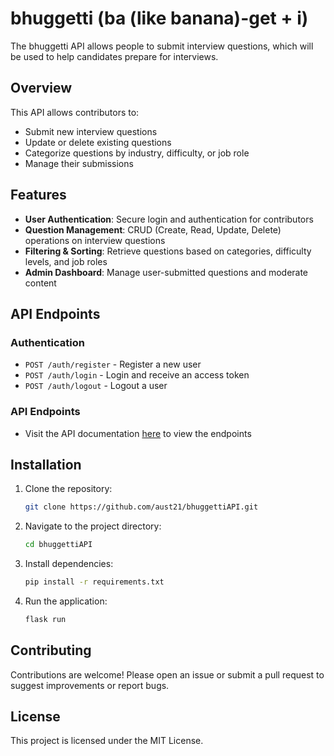 # bhuggetti (ba (like banana)-get + i)

The bhuggetti API allows people to submit interview questions, which will be used to help candidates prepare for interviews.

## Overview

This API allows contributors to:

- Submit new interview questions
- Update or delete existing questions
- Categorize questions by industry, difficulty, or job role
- Manage their submissions

## Features

- **User Authentication**: Secure login and authentication for contributors
- **Question Management**: CRUD (Create, Read, Update, Delete) operations on interview questions
- **Filtering & Sorting**: Retrieve questions based on categories, difficulty levels, and job roles
- **Admin Dashboard**: Manage user-submitted questions and moderate content

## API Endpoints

### Authentication

- `POST /auth/register` - Register a new user
- `POST /auth/login` - Login and receive an access token
- `POST /auth/logout` - Logout a user

### API Endpoints

- Visit the API documentation [here](https://aust21.pythonanywhere.com/docs) to view the endpoints

## Installation

1. Clone the repository:
   ```sh
   git clone https://github.com/aust21/bhuggettiAPI.git
   ```
2. Navigate to the project directory:
   ```sh
   cd bhuggettiAPI
   ```
3. Install dependencies:
   ```sh
   pip install -r requirements.txt
   ```
4. Run the application:
   ```sh
   flask run
   ```

## Contributing

Contributions are welcome! Please open an issue or submit a pull request to suggest improvements or report bugs.

## License

This project is licensed under the MIT License.
